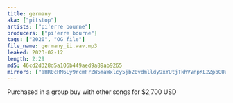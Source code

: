 ```yaml
---
title: germany
aka: ["pitstop"]
artists: ["pi'erre bourne"]
producers: ["pi'erre bourne"]
tags: ["2020", "OG file"]
file_name: germany_ii.wav.mp3
leaked: 2023-02-12
length: 2:29
md5: 46cd2d328d5a106b449aed9a89ab9265
mirrors: ["aHR0cHM6Ly9rcmFrZW5maWxlcy5jb20vdmlldy9xYUtjTkhVVnpKL2ZpbGUuaHRtbA==", "aHR0cHM6Ly9kYnJlZS5vcmcvdi82M2VhZWI="]
---
```

Purchased in a group buy with other songs for $2,700 USD
